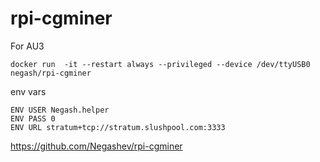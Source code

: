 # rpi-cgminer
For AU3
```
docker run  -it --restart always --privileged --device /dev/ttyUSB0 negash/rpi-cgminer
```
env vars
```
ENV USER Negash.helper
ENV PASS 0
ENV URL stratum+tcp://stratum.slushpool.com:3333
```
https://github.com/Negashev/rpi-cgminer
